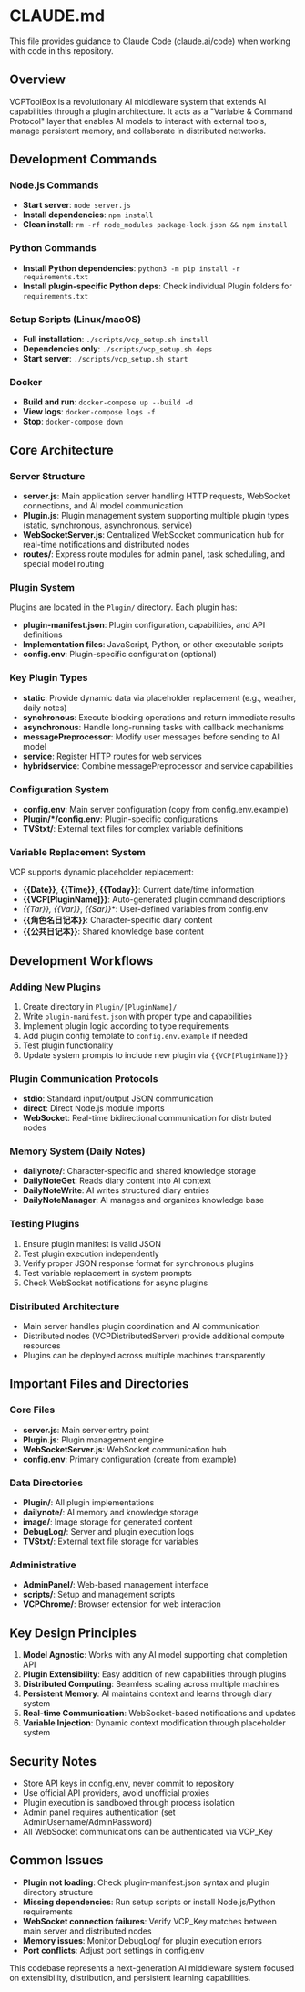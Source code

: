 # CLAUDE.md

This file provides guidance to Claude Code (claude.ai/code) when working with code in this repository.

## Overview

VCPToolBox is a revolutionary AI middleware system that extends AI capabilities through a plugin architecture. It acts as a "Variable & Command Protocol" layer that enables AI models to interact with external tools, manage persistent memory, and collaborate in distributed networks.

## Development Commands

### Node.js Commands
- **Start server**: `node server.js`
- **Install dependencies**: `npm install`
- **Clean install**: `rm -rf node_modules package-lock.json && npm install`

### Python Commands  
- **Install Python dependencies**: `python3 -m pip install -r requirements.txt`
- **Install plugin-specific Python deps**: Check individual Plugin folders for `requirements.txt`

### Setup Scripts (Linux/macOS)
- **Full installation**: `./scripts/vcp_setup.sh install`
- **Dependencies only**: `./scripts/vcp_setup.sh deps` 
- **Start server**: `./scripts/vcp_setup.sh start`

### Docker
- **Build and run**: `docker-compose up --build -d`
- **View logs**: `docker-compose logs -f`
- **Stop**: `docker-compose down`

## Core Architecture

### Server Structure
- **server.js**: Main application server handling HTTP requests, WebSocket connections, and AI model communication
- **Plugin.js**: Plugin management system supporting multiple plugin types (static, synchronous, asynchronous, service)
- **WebSocketServer.js**: Centralized WebSocket communication hub for real-time notifications and distributed nodes
- **routes/**: Express route modules for admin panel, task scheduling, and special model routing

### Plugin System
Plugins are located in the `Plugin/` directory. Each plugin has:
- **plugin-manifest.json**: Plugin configuration, capabilities, and API definitions
- **Implementation files**: JavaScript, Python, or other executable scripts
- **config.env**: Plugin-specific configuration (optional)

### Key Plugin Types
- **static**: Provide dynamic data via placeholder replacement (e.g., weather, daily notes)
- **synchronous**: Execute blocking operations and return immediate results 
- **asynchronous**: Handle long-running tasks with callback mechanisms
- **messagePreprocessor**: Modify user messages before sending to AI model
- **service**: Register HTTP routes for web services
- **hybridservice**: Combine messagePreprocessor and service capabilities

### Configuration System
- **config.env**: Main server configuration (copy from config.env.example)
- **Plugin/*/config.env**: Plugin-specific configurations
- **TVStxt/**: External text files for complex variable definitions

### Variable Replacement System
VCP supports dynamic placeholder replacement:
- **{{Date}}**, **{{Time}}**, **{{Today}}**: Current date/time information
- **{{VCP[PluginName]}}**: Auto-generated plugin command descriptions
- **{{Tar*}}**, **{{Var*}}**, **{{Sar*}}**: User-defined variables from config.env
- **{{角色名日记本}}**: Character-specific diary content
- **{{公共日记本}}**: Shared knowledge base content

## Development Workflows

### Adding New Plugins
1. Create directory in `Plugin/[PluginName]/`
2. Write `plugin-manifest.json` with proper type and capabilities
3. Implement plugin logic according to type requirements
4. Add plugin config template to `config.env.example` if needed
5. Test plugin functionality
6. Update system prompts to include new plugin via `{{VCP[PluginName]}}`

### Plugin Communication Protocols
- **stdio**: Standard input/output JSON communication
- **direct**: Direct Node.js module imports
- **WebSocket**: Real-time bidirectional communication for distributed nodes

### Memory System (Daily Notes)
- **dailynote/**: Character-specific and shared knowledge storage
- **DailyNoteGet**: Reads diary content into AI context
- **DailyNoteWrite**: AI writes structured diary entries
- **DailyNoteManager**: AI manages and organizes knowledge base

### Testing Plugins
1. Ensure plugin manifest is valid JSON
2. Test plugin execution independently 
3. Verify proper JSON response format for synchronous plugins
4. Test variable replacement in system prompts
5. Check WebSocket notifications for async plugins

### Distributed Architecture
- Main server handles plugin coordination and AI communication
- Distributed nodes (VCPDistributedServer) provide additional compute resources
- Plugins can be deployed across multiple machines transparently

## Important Files and Directories

### Core Files
- **server.js**: Main server entry point
- **Plugin.js**: Plugin management engine  
- **WebSocketServer.js**: WebSocket communication hub
- **config.env**: Primary configuration (create from example)

### Data Directories
- **Plugin/**: All plugin implementations
- **dailynote/**: AI memory and knowledge storage
- **image/**: Image storage for generated content
- **DebugLog/**: Server and plugin execution logs
- **TVStxt/**: External text file storage for variables

### Administrative
- **AdminPanel/**: Web-based management interface
- **scripts/**: Setup and management scripts
- **VCPChrome/**: Browser extension for web interaction

## Key Design Principles

1. **Model Agnostic**: Works with any AI model supporting chat completion API
2. **Plugin Extensibility**: Easy addition of new capabilities through plugins  
3. **Distributed Computing**: Seamless scaling across multiple machines
4. **Persistent Memory**: AI maintains context and learns through diary system
5. **Real-time Communication**: WebSocket-based notifications and updates
6. **Variable Injection**: Dynamic context modification through placeholder system

## Security Notes

- Store API keys in config.env, never commit to repository
- Use official API providers, avoid unofficial proxies
- Plugin execution is sandboxed through process isolation
- Admin panel requires authentication (set AdminUsername/AdminPassword)
- All WebSocket communications can be authenticated via VCP_Key

## Common Issues

- **Plugin not loading**: Check plugin-manifest.json syntax and plugin directory structure
- **Missing dependencies**: Run setup scripts or install Node.js/Python requirements
- **WebSocket connection failures**: Verify VCP_Key matches between main server and distributed nodes
- **Memory issues**: Monitor DebugLog/ for plugin execution errors
- **Port conflicts**: Adjust port settings in config.env

This codebase represents a next-generation AI middleware system focused on extensibility, distribution, and persistent learning capabilities.